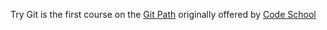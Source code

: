 Try Git is the first course on the <a href="https://www.codeschool.com/learn/git" target=_blank>Git Path</a> originally offered by <a href="https://www.codeschool.com/" target=_blank>Code School</a>
